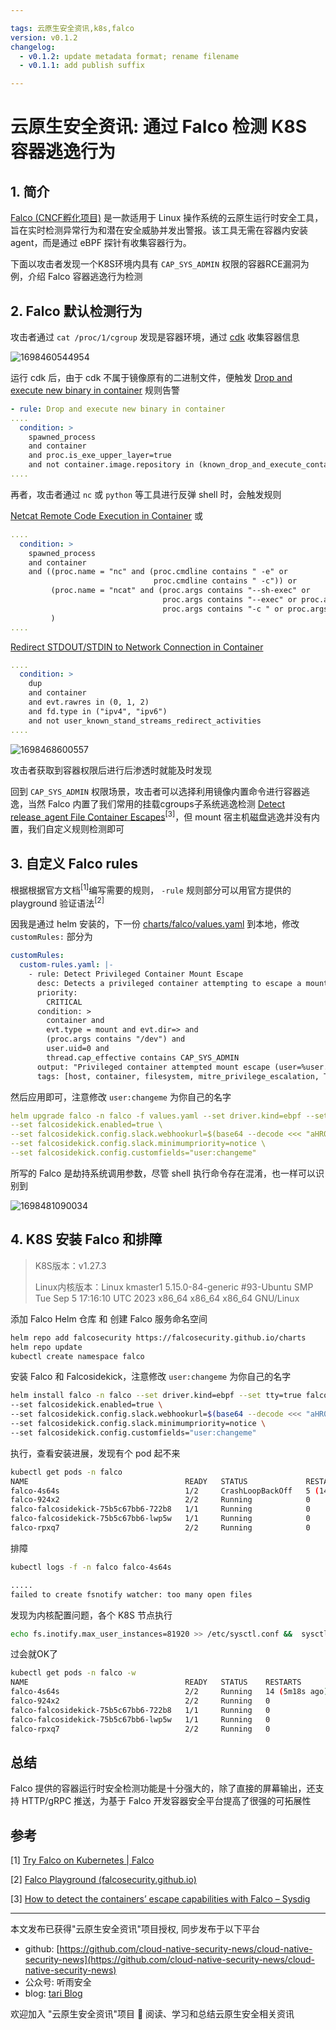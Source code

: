 ```yaml
---

tags: 云原生安全资讯,k8s,falco
version: v0.1.2
changelog:
  - v0.1.2: update metadata format; rename filename
  - v0.1.1: add publish suffix

---
```


# 云原生安全资讯: 通过 Falco 检测 K8S 容器逃逸行为

## 1. 简介

[Falco (CNCF孵化项目)](https://github.com/falcosecurity/falco) 是一款适用于 Linux 操作系统的云原生运行时安全工具，旨在实时检测异常行为和潜在安全威胁并发出警报。该工具无需在容器内安装agent，而是通过 eBPF 探针有收集容器行为。

下面以攻击者发现一个K8S环境内具有 `CAP_SYS_ADMIN` 权限的容器RCE漏洞为例，介绍 Falco 容器逃逸行为检测

## 2. Falco 默认检测行为

攻击者通过 `cat /proc/1/cgroup` 发现是容器环境，通过 [cdk](https://github.com/cdk-team/CDK) 收集容器信息

![1698460544954](image/2023.10.28_通过Falco检测K8S容器逃逸行为/1698460544954.png)

运行 cdk 后，由于 cdk 不属于镜像原有的二进制文件，便触发 [Drop and execute new binary in container](https://github.com/falcosecurity/rules/blob/falco-rules-2.0.0/rules/falco_rules.yaml#L1171) 规则告警

```yaml
- rule: Drop and execute new binary in container
....
  condition: >
    spawned_process
    and container
    and proc.is_exe_upper_layer=true 
    and not container.image.repository in (known_drop_and_execute_containers)
....
```

再者，攻击者通过 `nc` 或 `python` 等工具进行反弹 shell 时，会触发规则

[Netcat Remote Code Execution in Container](https://github.com/falcosecurity/rules/blob/falco-rules-2.0.0/rules/falco_rules.yaml#L842-L860) 或

```yaml
....
  condition: >
    spawned_process 
    and container 
    and ((proc.name = "nc" and (proc.cmdline contains " -e" or 
                                proc.cmdline contains " -c")) or
         (proc.name = "ncat" and (proc.args contains "--sh-exec" or 
                                  proc.args contains "--exec" or proc.args contains "-e " or
                                  proc.args contains "-c " or proc.args contains "--lua-exec"))
         )
....
```

[Redirect STDOUT/STDIN to Network Connection in Container](https://github.com/falcosecurity/rules/blob/falco-rules-2.0.0/rules/falco_rules.yaml#L1018-L1034)

```yaml
....
  condition: > 
    dup 
    and container 
    and evt.rawres in (0, 1, 2) 
    and fd.type in ("ipv4", "ipv6") 
    and not user_known_stand_streams_redirect_activities
....
```

![1698468600557](image/2023.10.28_通过Falco检测K8S容器逃逸行为/1698468600557.png)

攻击者获取到容器权限后进行后渗透时就能及时发现


回到 `CAP_SYS_ADMIN` 权限场景，攻击者可以选择利用镜像内置命令进行容器逃逸，当然 Falco 内置了我们常用的挂载cgroups子系统逃逸检测 [Detect release_agent File Container Escapes](https://github.com/falcosecurity/rules/blob/falco-rules-2.0.0/rules/falco_rules.yaml#L1066-L1079)<sup>[3]</sup>，但 mount 宿主机磁盘逃逸并没有内置，我们自定义规则检测即可

## 3. 自定义 Falco rules
根据根据官方文档<sup>[1]</sup>编写需要的规则， `-rule` 规则部分可以用官方提供的 playground 验证语法<sup>[2]</sup>

因我是通过 helm 安装的，下一份 [charts/falco/values.yaml](https://github.com/falcosecurity/charts/blob/master/charts/falco/values.yaml) 到本地，修改 `customRules:` 部分为

```yaml
customRules:
  custom-rules.yaml: |-
    - rule: Detect Privileged Container Mount Escape
      desc: Detects a privileged container attempting to escape a mount namespace.
      priority:
        CRITICAL
      condition: >
        container and
        evt.type = mount and evt.dir=> and
        (proc.args contains "/dev") and
        user.uid=0 and
        thread.cap_effective contains CAP_SYS_ADMIN
      output: "Privileged container attempted mount escape (user=%user.name command=%proc.cmdline evt_type=%evt.type %container.info %evt.dir)"
      tags: [host, container, filesystem, mitre_privilege_escalation, T1611]
```

然后应用即可，注意修改 `user:changeme` 为你自己的名字

```yaml
helm upgrade falco -n falco -f values.yaml --set driver.kind=ebpf --set tty=true falcosecurity/falco \
--set falcosidekick.enabled=true \
--set falcosidekick.config.slack.webhookurl=$(base64 --decode <<< "aHR0cHM6Ly9ob29rcy5zbGFjay5jb20vc2VydmljZXMvVDA0QUhTRktMTTgvQjA1SzA3NkgyNlMvV2ZHRGQ5MFFDcENwNnFzNmFKNkV0dEg4") \
--set falcosidekick.config.slack.minimumpriority=notice \
--set falcosidekick.config.customfields="user:changeme"
```

所写的 Falco 是劫持系统调用参数，尽管 shell 执行命令存在混淆，也一样可以识别到

![1698481090034](image/2023.10.28_通过Falco检测K8S容器逃逸行为/1698481090034.png)

## 4. K8S 安装 Falco 和排障

> K8S版本：v1.27.3
>
> Linux内核版本：Linux kmaster1 5.15.0-84-generic #93-Ubuntu SMP Tue Sep 5 17:16:10 UTC 2023 x86_64 x86_64 x86_64 GNU/Linux

添加 Falco Helm 仓库 和 创建 Falco 服务命名空间

```bash
helm repo add falcosecurity https://falcosecurity.github.io/charts
helm repo update
kubectl create namespace falco
```

安装 Falco 和 Falcosidekick，注意修改 `user:changeme` 为你自己的名字

```bash
helm install falco -n falco --set driver.kind=ebpf --set tty=true falcosecurity/falco \
--set falcosidekick.enabled=true \
--set falcosidekick.config.slack.webhookurl=$(base64 --decode <<< "aHR0cHM6Ly9ob29rcy5zbGFjay5jb20vc2VydmljZXMvVDA0QUhTRktMTTgvQjA1SzA3NkgyNlMvV2ZHRGQ5MFFDcENwNnFzNmFKNkV0dEg4") \
--set falcosidekick.config.slack.minimumpriority=notice \
--set falcosidekick.config.customfields="user:changeme"
```

执行，查看安装进展，发现有个 pod 起不来

```bash
kubectl get pods -n falco
NAME                                   READY   STATUS             RESTARTS      AGE
falco-4s64s                            1/2     CrashLoopBackOff   5 (14s ago)   6m48s
falco-924x2                            2/2     Running            0             6m48s
falco-falcosidekick-75b5c67bb6-722b8   1/1     Running            0             6m48s
falco-falcosidekick-75b5c67bb6-lwp5w   1/1     Running            0             6m48s
falco-rpxq7                            2/2     Running            0             6m48s
```

排障

```bash
kubectl logs -f -n falco falco-4s64s

.....
failed to create fsnotify watcher: too many open files
```

发现为内核配置问题，各个 K8S 节点执行

```bash
echo fs.inotify.max_user_instances=81920 >> /etc/sysctl.conf &&  sysctl -p
```

过会就OK了

```bash
kubectl get pods -n falco -w
NAME                                   READY   STATUS    RESTARTS         AGE
falco-4s64s                            2/2     Running   14 (5m18s ago)   24m
falco-924x2                            2/2     Running   0                24m
falco-falcosidekick-75b5c67bb6-722b8   1/1     Running   0                24m
falco-falcosidekick-75b5c67bb6-lwp5w   1/1     Running   0                24m
falco-rpxq7                            2/2     Running   0                24m
```

## 总结
Falco 提供的容器运行时安全检测功能是十分强大的，除了直接的屏幕输出，还支持 HTTP/gRPC 推送，为基于 Falco 开发容器安全平台提高了很强的可拓展性

## 参考

[1] [Try Falco on Kubernetes | Falco](https://falco.org/docs/getting-started/falco-kubernetes-quickstart/)

[2] [Falco Playground (falcosecurity.github.io)](https://falcosecurity.github.io/falco-playground/)

[3] [How to detect the containers’ escape capabilities with Falco – Sysdig](https://sysdig.com/blog/container-escape-capabilities-falco-detection/)

----

本文发布已获得"云原生安全资讯"项目授权, 同步发布于以下平台

* github: [https://github.com/cloud-native-security-news/cloud-native-security-news](https://github.com/cloud-native-security-news/cloud-native-security-news)
* 公众号: 听雨安全
* blog: [tari Blog](https://tari.moe)

欢迎加入 "云原生安全资讯"项目 👏 阅读、学习和总结云原生安全相关资讯 
